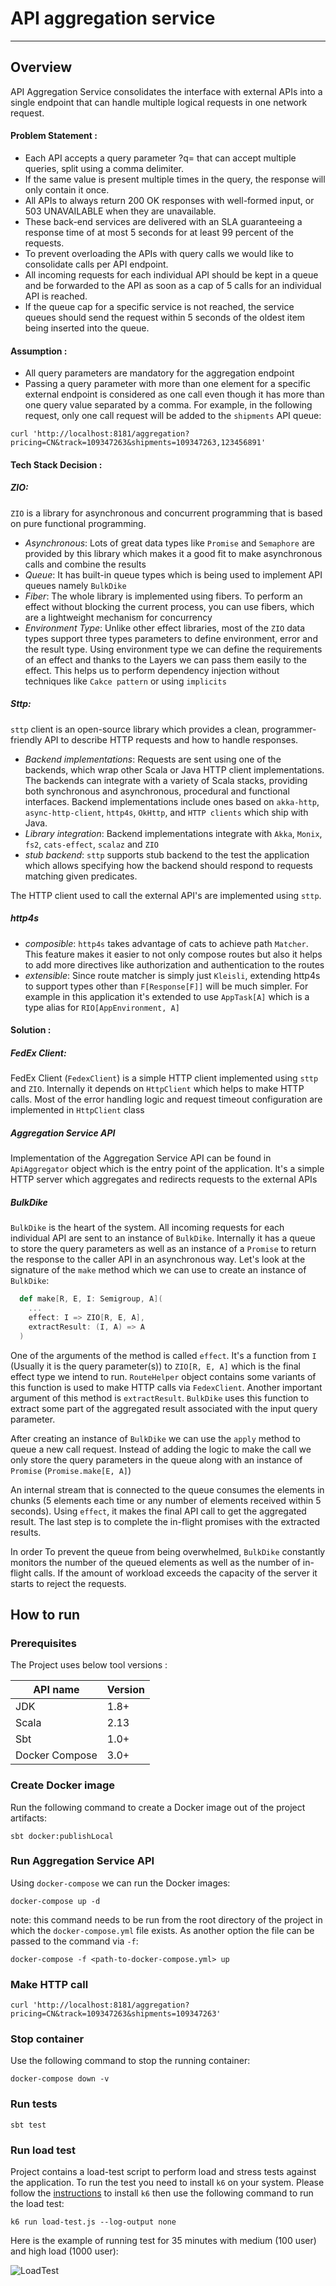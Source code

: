 # API aggregation service

-------------------------

## Overview

API Aggregation Service consolidates the interface with external APIs into a single endpoint that can handle multiple logical requests in one network request.

#### Problem Statement :
- Each API accepts a query parameter ?q= that can accept multiple queries, split using a comma delimiter.
- If the same value is present multiple times in the query, the response will only contain it once. 
- All APIs to always return 200 OK responses with well-formed input, or 503 UNAVAILABLE when they are unavailable.
- These back-end services are delivered with an SLA guaranteeing a response time of at most 5 seconds for at least 99 percent of the requests.
- To prevent overloading the APIs with query calls we would like to consolidate calls per API endpoint.  
- All incoming requests for each individual API should be kept in a queue and be forwarded to the API as soon as a cap of 5 calls for an individual API is reached.
- If the queue cap for a specific service is not reached, the service queues should send the request within 5 seconds of the oldest item being inserted into the queue.

#### Assumption :
- All query parameters are mandatory for the aggregation endpoint
- Passing a query parameter with more than one element for a specific external endpoint is considered as one call even though it has more than one query value separated by a comma.
  For example, in the following request, only one call request will be added to the `shipments` API queue:
  
```shell
curl 'http://localhost:8181/aggregation?pricing=CN&track=109347263&shipments=109347263,123456891'
```  

#### Tech Stack Decision :

##### ZIO:

`ZIO` is a library for asynchronous and concurrent programming that is based on pure functional programming.

* *Asynchronous*: Lots of great data types like `Promise` and `Semaphore` are provided by this library which makes it a good fit to make asynchronous calls and combine the results
* *Queue*: It has built-in queue types which is being used to implement API queues namely `BulkDike`
* *Fiber*: The whole library is implemented using fibers. To perform an effect without blocking the current process, you can use fibers, which are a lightweight mechanism for concurrency
* *Environment Type*: Unlike other effect libraries, most of the `ZIO` data types support three types parameters to define environment, error and the result type.
  Using environment type we can define the requirements of an effect and thanks to the Layers we can pass them easily to the effect. This helps us to perform dependency injection without techniques like `Cakce pattern` or using `implicits`

##### Sttp:

`sttp` client is an open-source library which provides a clean, programmer-friendly API to describe HTTP requests and how to handle responses.

* *Backend implementations*: Requests are sent using one of the backends, which wrap other Scala or Java HTTP client implementations. The backends can integrate with a variety of Scala stacks, providing both synchronous and asynchronous, procedural and functional interfaces.
  Backend implementations include ones based on `akka-http`, `async-http-client`, `http4s`, `OkHttp`, and `HTTP clients` which ship with Java.
* *Library integration*: Backend implementations integrate with `Akka`, `Monix`, `fs2`, `cats-effect`, `scalaz` and `ZIO`
* *stub backend*: `sttp` supports stub backend to the test the application which allows specifying how the backend should respond to requests matching given predicates.

The HTTP client used to call the external API's are implemented using `sttp`.

##### http4s

* *composible*: `http4s` takes advantage of cats to achieve path `Matcher`. This feature makes it easier to not only compose routes but also it helps to add more directives like authorization and authentication to the routes
* *extensible*: Since route matcher is simply just `Kleisli`, extending http4s to support types other than `F[Response[F]]` will be much simpler. For example in this application it's extended to use `AppTask[A]` which is a type alias for `RIO[AppEnvironment, A]`

#### Solution :

##### FedEx Client:
FedEx Client (`FedexClient`) is a simple HTTP client implemented using `sttp` and `ZIO`. Internally it depends on `HttpClient` which helps to make HTTP calls.
Most of the error handling logic and request timeout configuration are implemented in `HttpClient` class

##### Aggregation Service API
Implementation of the Aggregation Service API can be found in `ApiAggregator` object which is the entry point of the application. It's a simple HTTP server which aggregates and redirects requests to the external APIs 

##### BulkDike

`BulkDike` is the heart of the system. All incoming requests for each individual API are sent to an instance of `BulkDike`. 
Internally it has a queue to store the query parameters as well as an instance of a `Promise` to return the response to the caller API in an asynchronous way.
Let's look at the signature of the `make` method which we can use to create an instance of `BulkDike`:

```scala
  def make[R, E, I: Semigroup, A](
    ...
    effect: I => ZIO[R, E, A],
    extractResult: (I, A) => A
  )
```

One of the arguments of the method is called `effect`. It's a function from `I` (Usually it is the query parameter(s)) to `ZIO[R, E, A]` which is the final effect type we intend to run.
`RouteHelper` object contains some variants of this function is used to make HTTP calls via `FedexClient`.
Another important argument of this method is `extractResult`. `BulkDike` uses this function to extract some part of the aggregated result associated with the input query parameter.

After creating an instance of `BulkDike` we can use the `apply` method to queue a new call request. 
Instead of adding the logic to make the call we only store the query parameters in the queue along with an instance of `Promise` (```Promise.make[E, A]```)

An internal stream that is connected to the queue consumes the elements in chunks (5 elements each time or any number of elements received within 5 seconds). 
Using `effect`, it makes the final API call to get the aggregated result. The last step is to complete the in-flight promises with the extracted results.

In order To prevent the queue from being overwhelmed, `BulkDike` constantly monitors the number of the queued elements as well as the number of in-flight calls. 
If the amount of workload exceeds the capacity of the server it starts to reject the requests.

## How to run 

### Prerequisites
The Project uses below tool versions :

|API name|Version|
|---|---|
|JDK|1.8+|
|Scala|2.13|
|Sbt|1.0+|
|Docker Compose|3.0+|

### Create Docker image
Run the following command to create a Docker image out of the project artifacts:

```shell
sbt docker:publishLocal
```

### Run Aggregation Service API
Using `docker-compose` we can run the Docker images:

```shell
docker-compose up -d
```

note: this command needs to be run from the root directory of the project in which the `docker-compose.yml` file exists. As another option the file can be passed to the command via `-f`:
```shell
docker-compose -f <path-to-docker-compose.yml> up
```


### Make HTTP call

```shell
curl 'http://localhost:8181/aggregation?pricing=CN&track=109347263&shipments=109347263'
```

### Stop container
Use the following command to stop the running container:

```shell
docker-compose down -v
```

### Run tests
```shell
sbt test
```

### Run load test

Project contains a load-test script to perform load and stress tests against the application. To run the test you need to install `k6` on your system.
Please follow the [instructions](https://k6.io/docs/getting-started/installation) to install `k6` then use the following command to run the load test:

```shell
k6 run load-test.js --log-output none
```

Here is the example of running test for 35 minutes with medium (100 user) and high load (1000 user):

![LoadTest](images/load-test.png "load-test")